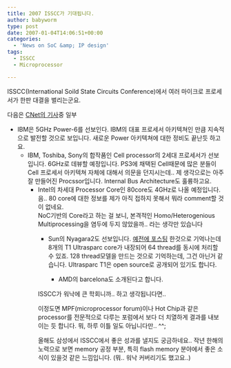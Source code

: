 ```yaml
---
title: 2007 ISSCC가 기대됩니다.
author: babyworm
type: post
date: 2007-01-04T14:06:51+00:00
categories:
  - 'News on SoC &amp; IP design'
tags:
  - ISSCC
  - Microprocessor

---
```

ISSCC(International Soild State Circuits Conference)에서 여러 마이크로 프로세서가 한판 대결을 벌리는군요.

다음은 [CNet의 기사][1]중 일부

  * IBM은 5GHz Power-6를 선보인다. IBM의 대표 프로세서 아키텍쳐인 만큼 지속적으로 발전할 것으로 보입니다. 새로운 Power 아키텍쳐에 대한 정비도 끝난듯 하고요.  
      * IBM, Toshiba, Sony의 합작품인 Cell processor의 2세대 프로세서가 선보입니다. 6GHz로 데뷰할 예정입니다. PS3에 채택된 Cell때문에 많은 분들이 Cell 프로세서 아키텍쳐 자체에 대해서 의문을 던지시는데.. 제 생각으로는 아주 잘 만들어진 Procssor입니다. Internal Bus Architecture도 훌륭하고요.  
          * Intel의 차세대 Processor Core인 80core도 4GHz로 나올 예정입니다. 음.. 80 core에 대한 정보를 제가 아직 접하지 못해서 뭐라 comment할 것이 없네요.  
            NoC기반의 Core라고 하는 걸 보니, 본격적인 Homo/Heterogenious Multiprocessing을 염두에 두지 않았을까.. 라는 생각만 있습니다  
              * Sun의 Nyagara2도 선보입니다. [예전에 포스팅][2] 한것으로 기억나는데 8개의 T1 Ultrasparc core가 내장되어 64 thread를 동시에 처리할 수 있죠. 128 thread모델을 만드는 것으로 기억하는데, 그건 아닌거 같습니다. Ultrasparc T1은 open source로 공개되어 있기도 합니다.  
                  * AMD의 barcelona도 소개된다고 합니다. </UL>
  
                ISSCC가 워낙에 큰 학회니까.. 하고 생각됩니다면.. 
                
                이정도면 MPF(microprocessor forum)이나 Hot Chip과 같은 processor를 전문적으로 다루는 포럼에서 보다 더 치열하게 결과를 내보이는 듯 합니다. 뭐, 하루 이틀 일도 아닙니다만.. ^^;
                
                올해도 삼성에서 ISSCC에서 좋은 성과를 낼지도 궁금하네요.. 작년 한해의 노력으로 보면 memory 공정 부분, 특히 flash memory 분야에서 좋은 소식이 있을것 같은 느낌입니다. (뭐.. 워낙 커버리기도 했고요..)</p>

 [1]: http://www.zdnet.co.kr/news/spotnews/enterprise/cpu/0,39039902,39154355,00.htm
 [2]: http://babyworm.net/tatter/62

